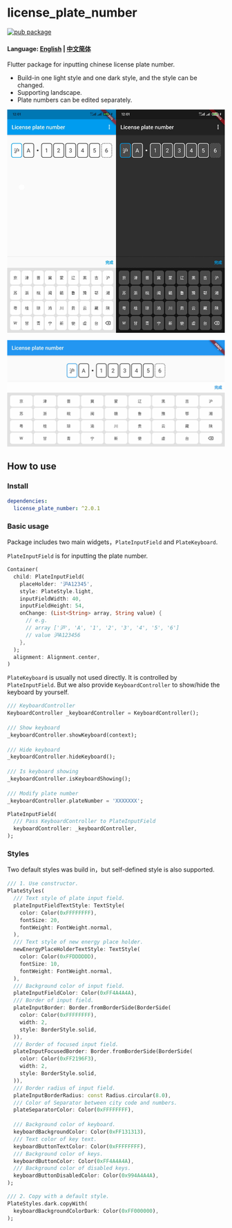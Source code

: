 # license_plate_number

[![pub package](https://img.shields.io/pub/v/license_plate_number)](https://img.shields.io/pub/v/license_plate_number)

#### Language: [English](README.md) | [中文简体](README_CN.md) 

Flutter package for inputting chinese license plate number.

- Build-in one light style and one dark style, and the style can be changed.
- Supporting landscape.
- Plate numbers can be edited separately.

![](screenshots/screenshot_portrait.jpeg)

![](screenshots/screenshot_landscape.jpeg)



## How to use

### Install

```yaml
dependencies:
  license_plate_number: ^2.0.1
```

### Basic usage

Package includes two main widgets，`PlateInputField` and `PlateKeyboard`.

`PlateInputField` is for inputting the plate number.

```dart
Container(
  child: PlateInputField(
    placeHolder: '沪A12345',
    style: PlateStyle.light,
    inputFieldWidth: 40,
    inputFieldHeight: 54,
    onChange: (List<String> array, String value) {
      // e.g.
      // array ['沪', 'A', '1', '2', '3', '4', '5', '6']
      // value 沪A123456
    },
  );
  alignment: Alignment.center,
)
```

`PlateKeyboard` is usually not used directly. It is controlled by `PlateInputField`. But we also provide `KeyboardController` to show/hide the keyboard by yourself.

```dart
/// KeyboardController
KeyboardController _keyboardController = KeyboardController();

/// Show keyboard
_keyboardController.showKeyboard(context);

/// Hide keyboard
_keyboardController.hideKeyboard();

/// Is keyboard showing
_keyboardController.isKeyboardShowing();

/// Modify plate number
_keyboardController.plateNumber = 'XXXXXXX';
```

```dart
PlateInputField(
  /// Pass KeyboardController to PlateInputField
  keyboardController: _keyboardController,
);
```


### Styles

Two default styles was build in，but self-defined style is also supported.

```dart
/// 1. Use constructor.
PlateStyles(
  /// Text style of plate input field.
  plateInputFieldTextStyle: TextStyle(
    color: Color(0xFFFFFFFF),
    fontSize: 20,
    fontWeight: FontWeight.normal,
  ),
  /// Text style of new energy place holder.
  newEnergyPlaceHolderTextStyle: TextStyle(
    color: Color(0xFFDDDDDD),
    fontSize: 10,
    fontWeight: FontWeight.normal,
  ),
  /// Background color of input field.
  plateInputFieldColor: Color(0xFF4A4A4A),
  /// Border of input field.
  plateInputBorder: Border.fromBorderSide(BorderSide(
    color: Color(0xFFFFFFFF),
    width: 2,
    style: BorderStyle.solid,
  )),
  /// Border of focused input field.
  plateInputFocusedBorder: Border.fromBorderSide(BorderSide(
    color: Color(0xFF2196F3),
    width: 2,
    style: BorderStyle.solid,
  )),
  /// Border radius of input field.
  plateInputBorderRadius: const Radius.circular(8.0),
  /// Color of Separator between city code and numbers.
  plateSeparatorColor: Color(0xFFFFFFFF),
  
  /// Background color of keyboard.
  keyboardBackgroundColor: Color(0xFF131313),
  /// Text color of key text.
  keyboardButtonTextColor: Color(0xFFFFFFFF),
  /// Background color of keys.
  keyboardButtonColor: Color(0xFF4A4A4A),
  /// Background color of disabled keys.
  keyboardButtonDisabledColor: Color(0x994A4A4A),
);
```

```dart
/// 2. Copy with a default style.
PlateStyles.dark.copyWith(
  keyboardBackgroundColorDark: Color(0xFF000000),
);
```

